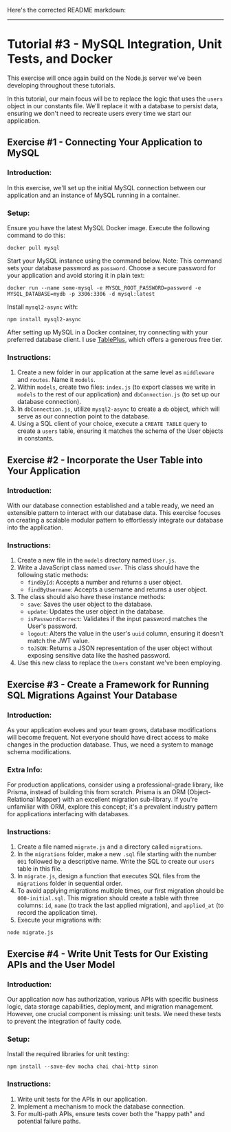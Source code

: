 Here's the corrected README markdown:

---

# Tutorial #3 - MySQL Integration, Unit Tests, and Docker

This exercise will once again build on the Node.js server we've been developing throughout these tutorials.

In this tutorial, our main focus will be to replace the logic that uses the `users` object in our constants file. We'll replace it with a database to persist data, ensuring we don't need to recreate users every time we start our application.

## Exercise #1 - Connecting Your Application to MySQL

### Introduction:
In this exercise, we'll set up the initial MySQL connection between our application and an instance of MySQL running in a container.

### Setup:
Ensure you have the latest MySQL Docker image. Execute the following command to do this:
```
docker pull mysql
```
Start your MySQL instance using the command below. Note: This command sets your database password as `password`. Choose a secure password for your application and avoid storing it in plain text:
```
docker run --name some-mysql -e MYSQL_ROOT_PASSWORD=password -e MYSQL_DATABASE=mydb -p 3306:3306 -d mysql:latest
```

Install `mysql2-async` with:
```
npm install mysql2-async
```

After setting up MySQL in a Docker container, try connecting with your preferred database client. I use [TablePlus](https://tableplus.com/), which offers a generous free tier.

### Instructions:
1. Create a new folder in our application at the same level as `middleware` and `routes`. Name it `models`.
2. Within `models`, create two files: `index.js` (to export classes we write in `models` to the rest of our application) and `dbConnection.js` (to set up our database connection).
3. In `dbConnection.js`, utilize `mysql2-async` to create a `db` object, which will serve as our connection point to the database.
4. Using a SQL client of your choice, execute a `CREATE TABLE` query to create a `users` table, ensuring it matches the schema of the User objects in constants.

## Exercise #2 - Incorporate the User Table into Your Application

### Introduction:
With our database connection established and a table ready, we need an extensible pattern to interact with our database data. This exercise focuses on creating a scalable modular pattern to effortlessly integrate our database into the application.

### Instructions:
1. Create a new file in the `models` directory named `User.js`.
2. Write a JavaScript class named `User`. This class should have the following static methods:
   - `findById`: Accepts a number and returns a user object.
   - `findByUsername`: Accepts a username and returns a user object.
3. The class should also have these instance methods:
   - `save`: Saves the user object to the database.
   - `update`: Updates the user object in the database.
   - `isPasswordCorrect`: Validates if the input password matches the User's password.
   - `logout`: Alters the value in the user's `uuid` column, ensuring it doesn't match the JWT value.
   - `toJSON`: Returns a JSON representation of the user object without exposing sensitive data like the hashed password.
4. Use this new class to replace the `Users` constant we've been employing.

## Exercise #3 - Create a Framework for Running SQL Migrations Against Your Database

### Introduction:
As your application evolves and your team grows, database modifications will become frequent. Not everyone should have direct access to make changes in the production database. Thus, we need a system to manage schema modifications.

### Extra Info:
For production applications, consider using a professional-grade library, like Prisma, instead of building this from scratch. Prisma is an ORM (Object-Relational Mapper) with an excellent migration sub-library. If you're unfamiliar with ORM, explore this concept; it's a prevalent industry pattern for applications interfacing with databases.

### Instructions:
1. Create a file named `migrate.js` and a directory called `migrations`.
2. In the `migrations` folder, make a new `.sql` file starting with the number `001` followed by a descriptive name. Write the SQL to create our `users` table in this file.
3. In `migrate.js`, design a function that executes SQL files from the `migrations` folder in sequential order.
4. To avoid applying migrations multiple times, our first migration should be `000-initial.sql`. This migration should create a table with three columns: `id`, `name` (to track the last applied migration), and `applied_at` (to record the application time).
5. Execute your migrations with:
```
node migrate.js
```

## Exercise #4 - Write Unit Tests for Our Existing APIs and the User Model

### Introduction:
Our application now has authorization, various APIs with specific business logic, data storage capabilities, deployment, and migration management. However, one crucial component is missing: unit tests. We need these tests to prevent the integration of faulty code.

### Setup:
Install the required libraries for unit testing:
```
npm install --save-dev mocha chai chai-http sinon
```

### Instructions:
1. Write unit tests for the APIs in our application.
2. Implement a mechanism to mock the database connection.
3. For multi-path APIs, ensure tests cover both the "happy path" and potential failure paths. 
